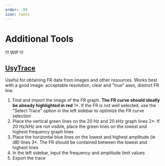 ```yaml
---
order: -99
icon: tools
---
```

# Additional Tools

!!!
WIP
!!!

## [UsyTrace](https://usyless.uk/trace/)
Useful for obtaining FR data from images and other resources. Works best with a good image: acceptable resolution, clear and "true" axes, distinct FR line.

1. Find and import the image of the FR graph. **The FR curve should ideally be already highlighted in red**
  1*. If the FR is not well selected, use the "Select Trace" option in the left sidebar to optimize the FR curve selection
3. Place the vertical green lines on the 20 Hz and 20 kHz graph lines
	2*. If 20 Hz/kHz are not visible, place the green lines on the lowest and highest frequency graph lines
4. Place the horizontal blue lines on the lowest and highest amplitude (ie dB) lines
  3*. The FR should be contained between the lowest and highest lines
5. In the left sidebar, input the frequency and amplitude limit values
6. Export the trace



